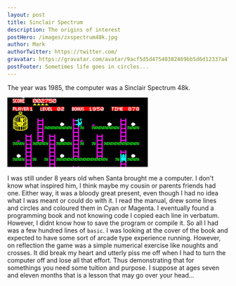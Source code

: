 ```yaml
---
layout: post
title: Sinclair Spectrum
description: The origins of interest
postHero: /images/zxspectrum48k.jpg
author: Mark
authorTwitter: https://twitter.com/
gravatar: https://gravatar.com/avatar/9acf5d5d47540382469bb5d6d12337a4?s=150
postFooter: Sometimes life goes in circles...
---
```


The year was 1985, the computer was a Sinclair Spectrum 48k.  

<img class="pull-left" src="/images/chuckie.jpg" alt="chuckie">

I was still under 8 years old when Santa brought me a computer.  I don't know what inspired him, I think maybe my cousin or parents friends had one.  Either way, it was a bloody great present, even though I had no idea what I was meant or could do with it.  I read the manual, drew some lines and circles and coloured them in Cyan or Magenta.  I eventually found a programming book and not knowing code I copied each line in verbatum.  However, I didnt know how to save the program or compile it.  So all I had was a few hundred lines of <code>basic</code>.  I was looking at the cover of the book and expected to have some sort of arcade type experience running.  However, on reflection the game was a simple numerical exercise like noughts and crosses. It did break my heart and utterly piss me off when I had to turn the computer off and lose all that effort.  Thus demonstrating that for somethings you need some tuition and purpose.  I suppose at ages seven and eleven months that is a lesson that may go over your head...